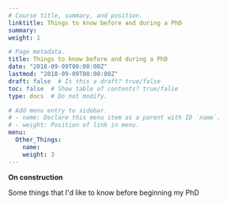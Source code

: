 ```yaml
---
# Course title, summary, and position.
linktitle: Things to know before and during a PhD
summary: 
weight: 1

# Page metadata.
title: Things to know before and during a PhD
date: "2018-09-09T00:00:00Z"
lastmod: "2018-09-09T00:00:00Z"
draft: false  # Is this a draft? true/false
toc: false  # Show table of contents? true/false
type: docs  # Do not modify.

# Add menu entry to sidebar.
# - name: Declare this menu item as a parent with ID `name`.
# - weight: Position of link in menu.
menu:
  Other_Things:
    name: 
    weight: 3
---
```


<b> On construction </b>

Some things that I'd like to know before beginning my PhD
